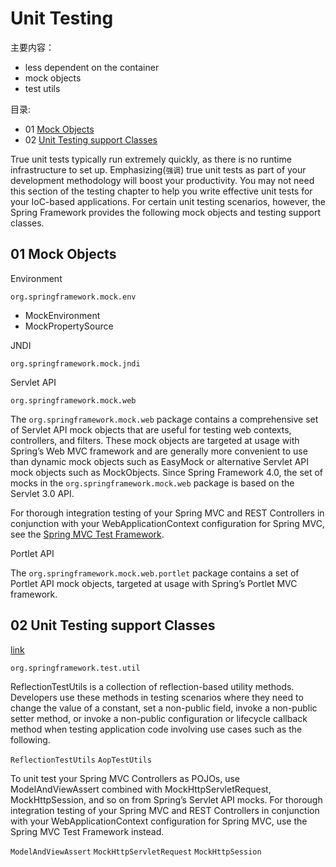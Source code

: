# Unit Testing

主要内容：

- less dependent on the container
- mock objects
- test utils

目录:

- 01 [Mock Objects](#01-mock-objects)
- 02 [Unit Testing support Classes](#02-unit-testing-support-classes)

True unit tests typically run extremely quickly, as there is no runtime infrastructure to set up. Emphasizing(`强调`) true unit tests as part of your development methodology will boost your productivity. You may not need this section of the testing chapter to help you write effective unit tests for your IoC-based applications. For certain unit testing scenarios, however, the Spring Framework provides the following mock objects and testing support classes.

## 01 Mock Objects

Environment

`org.springframework.mock.env`

- MockEnvironment
- MockPropertySource

JNDI

`org.springframework.mock.jndi`

Servlet API

`org.springframework.mock.web`

The `org.springframework.mock.web` package contains a comprehensive set of Servlet API mock objects that are useful for testing web contexts, controllers, and filters. These mock objects are targeted at usage with Spring’s Web MVC framework and are generally more convenient to use than dynamic mock objects such as EasyMock or alternative Servlet API mock objects such as MockObjects. Since Spring Framework 4.0, the set of mocks in the `org.springframework.mock.web` package is based on the Servlet 3.0 API.

For thorough integration testing of your Spring MVC and REST Controllers in conjunction with your WebApplicationContext configuration for Spring MVC, see the [Spring MVC Test Framework](https://docs.spring.io/spring/docs/4.3.x/spring-framework-reference/htmlsingle/#spring-mvc-test-framework).

Portlet API

The `org.springframework.mock.web.portlet` package contains a set of Portlet API mock objects, targeted at usage with Spring’s Portlet MVC framework.

## 02 Unit Testing support Classes

[link](https://docs.spring.io/spring/docs/4.3.x/spring-framework-reference/htmlsingle/#unit-testing-support-classes)

`org.springframework.test.util`

ReflectionTestUtils is a collection of reflection-based utility methods. Developers use these methods in testing scenarios where they need to change the value of a constant, set a non-public field, invoke a non-public setter method, or invoke a non-public configuration or lifecycle callback method when testing application code involving use cases such as the following.

`ReflectionTestUtils`
`AopTestUtils`

To unit test your Spring MVC Controllers as POJOs, use ModelAndViewAssert combined with MockHttpServletRequest, MockHttpSession, and so on from Spring’s Servlet API mocks. For thorough integration testing of your Spring MVC and REST Controllers in conjunction with your WebApplicationContext configuration for Spring MVC, use the Spring MVC Test Framework instead.

`ModelAndViewAssert`
`MockHttpServletRequest`
`MockHttpSession`
